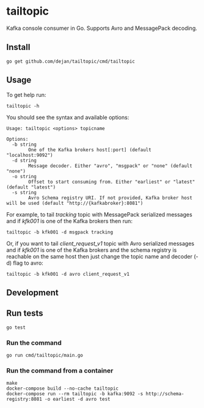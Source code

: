 # tailtopic

Kafka console consumer in Go. Supports Avro and MessagePack decoding.

## Install

    go get github.com/dejan/tailtopic/cmd/tailtopic

## Usage

To get help run:

    tailtopic -h

You should see the syntax and available options:

    Usage: tailtopic <options> topicname

    Options:
      -b string
            One of the Kafka brokers host[:port] (default "localhost:9092")
      -d string
            Message decoder. Either "avro", "msgpack" or "none" (default "none")
      -o string
            Offset to start consuming from. Either "earliest" or "latest" (default "latest")
      -s string
            Avro Schema registry URI. If not provided, Kafka broker host will be used (default "http://{kafkabroker}:8081")

For example, to tail *tracking* topic with MessagePack serialized messages and if *kfk001* is one of the Kafka brokers then run:

    tailtopic -b kfk001 -d msgpack tracking

Or, if you want to tail *client_request_v1* topic with Avro serialized messages and if *kfk001* is one of the Kafka brokers and the schema registry is reachable on the same host then just change the topic name and decoder (-d) flag to avro:

    tailtopic -b kfk001 -d avro client_request_v1

## Development

## Run tests

    go test

### Run the command

    go run cmd/tailtopic/main.go

### Run the command from a container

    make
    docker-compose build --no-cache tailtopic
    docker-compose run --rm tailtopic -b kafka:9092 -s http://schema-registry:8081 -o earliest -d avro test
